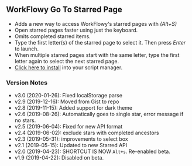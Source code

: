 ## WorkFlowy Go To Starred Page
- Adds a new way to access WorkFlowy's starred pages with *(Alt+S)*
- Open starred pages faster using just the keyboard. 
- Omits completed starred items.
- Type the first letter(s) of the starred page to select it. Then press *Enter* to launch.
- When multiple starred pages start with the same letter, type the first letter again to select the next starred page.
- [Click here to install](https://github.com/rawbytz/go-to-star/raw/master/goToStar.user.js) into your script manager.
### Version Notes
- v3.0 (2020-01-26): Fixed localStorage parse
- v2.9 (2019-12-16): Moved from Gist to repo
- v2.8 (2019-11-15): Added support for dark theme
- v2.6 (2019-08-26): Automatically goes to single star, error message if no stars.
- v2.5 (2019-06-04): Fixed for new API format
- v2.4 (2019-06-02): exclude stars with completed ancestors
- v2.3 (2019-05-31): improvements to select box
- v2.1 (2019-05-15): Updated to new Starred API
- v2.0 (2019-04-23): SHORTCUT IS NOW `Alt+s`. Re-enabled beta.
- v1.9 (2019-04-22): Disabled on beta.